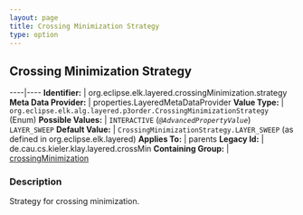 ```yaml
---
layout: page
title: Crossing Minimization Strategy
type: option
---
```

## Crossing Minimization Strategy

----|----
**Identifier:** | org.eclipse.elk.layered.crossingMinimization.strategy
**Meta Data Provider:** | properties.LayeredMetaDataProvider
**Value Type:** | `org.eclipse.elk.alg.layered.p3order.CrossingMinimizationStrategy` (Enum)
**Possible Values:** | `INTERACTIVE` (*`@AdvancedPropertyValue`*)<br>`LAYER_SWEEP`
**Default Value:** | `CrossingMinimizationStrategy.LAYER_SWEEP` (as defined in org.eclipse.elk.layered)
**Applies To:** | parents
**Legacy Id:** | de.cau.cs.kieler.klay.layered.crossMin
**Containing Group:** | [crossingMinimization](org-eclipse-elk-layered-crossingMinimization)

### Description

Strategy for crossing minimization.
